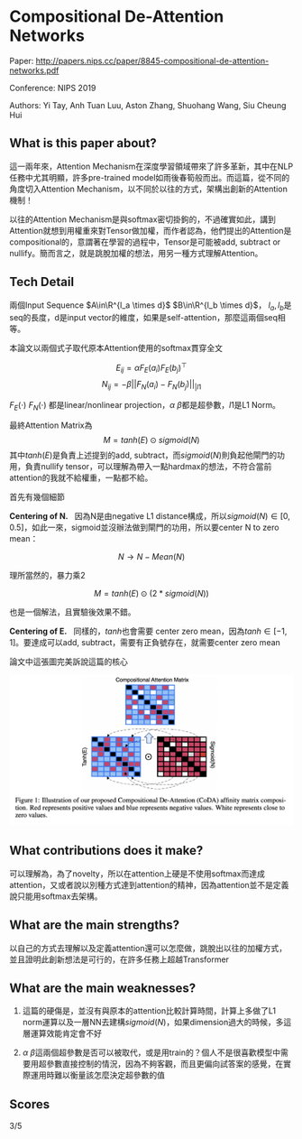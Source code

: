 # Compositional De-Attention Networks
Paper: http://papers.nips.cc/paper/8845-compositional-de-attention-networks.pdf

Conference: NIPS 2019

Authors: Yi Tay, Anh Tuan Luu, Aston Zhang, Shuohang Wang, Siu Cheung Hui

## What is this paper about?

這一兩年來，Attention Mechanism在深度學習領域帶來了許多革新，其中在NLP任務中尤其明顯，許多pre-trained model如雨後春筍般而出。而這篇，從不同的角度切入Attention Mechanism，以不同於以往的方式，架構出創新的Attention機制！

以往的Attention Mechanism是與softmax密切掛鉤的，不過確實如此，講到Attention就想到用權重來對Tensor做加權，而作者認為，他們提出的Attention是compositional的，意謂著在學習的過程中，Tensor是可能被add, subtract or nullify。簡而言之，就是跳脫加權的想法，用另一種方式理解Attention。


## Tech Detail
兩個Input Sequence $A\in\R^{l_a \times d}$ $B\in\R^{l_b \times d}$，
$l_a, l_b$是seq的長度，d是input vector的維度，如果是self-attention，那麼這兩個seq相等。

本論文以兩個式子取代原本Attention使用的softmax貫穿全文

$$E_{ij}=\alpha F_E(a_i)F_E(b_j)^\top$$
$$N_{ij}=-\beta ||F_N(a_i)-F_N(b_j)||_{|l1}$$

$F_E(\cdot)$ $F_N(\cdot)$ 都是linear/nonlinear projection，$\alpha$ $\beta$都是超參數，$l1$是L1 Norm。

最終Attention Matrix為 
$$M=tanh(E)\odot sigmoid(N)$$
其中$tanh(E)$是負責上述提到的add, subtract，而$sigmoid(N)$則負起他閘門的功用，負責nullify tensor，可以理解為帶入一點hardmax的想法，不符合當前attention的我就不給權重，一點都不給。

首先有幾個細節

**Centering of N.** &nbsp; 因為N是由negative L1 distance構成，所以$sigmoid(N)\in [0,0.5]$，如此一來，sigmoid並沒辦法做到閘門的功用，所以要center N to zero mean：

$$N \to N-Mean(N) $$

理所當然的，暴力乘2

$$M=tanh(E)\odot (2*sigmoid(N))$$

也是一個解法，且實驗後效果不錯。

**Centering of E.** &nbsp; 同樣的，$tanh$也會需要 center zero mean，因為$tanh\in [-1,1]$。要達成可以add, subtract，需要有正負號存在，就需要center zero mean

論文中這張圖完美訴說這篇的核心

![](img1.png)


## What contributions does it make?


可以理解為，為了novelty，所以在attention上硬是不使用softmax而達成attention，又或者說以別種方式達到attention的精神，因為attention並不是定義說只能用softmax去架構。

## What are the main strengths?


以自己的方式去理解以及定義attention還可以怎麼做，跳脫出以往的加權方式，並且證明此創新想法是可行的，在許多任務上超越Transformer


## What are the main weaknesses?


1. 這篇的硬傷是，並沒有與原本的attention比較計算時間，計算上多做了L1 norm運算以及一層NN去建構$sigmoid(N)$，如果dimension過大的時候，多這層運算效能肯定會不好

2. $\alpha$ $\beta$這兩個超參數是否可以被取代，或是用train的？個人不是很喜歡模型中需要用超參數直接控制的情況，因為不夠客觀，而且更偏向試答案的感覺，在實際運用時難以衡量該怎麼決定超參數的值

## Scores

3/5
